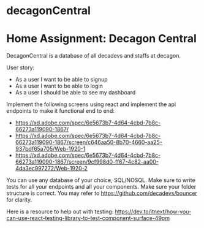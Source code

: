 # decagonCentral
# Home Assignment: Decagon Central
DecagonCentral is a database of all decadevs and staffs at decagon.

User story:
* As a user I want to be able to signup
* As a user I want to be able to login
* As a user I should be able to see my dashboard

Implement the following screens using react and implement the api endpoints to make it functional end to end:

* https://xd.adobe.com/spec/6e5673b7-4d64-4cbd-7b8c-66273a119090-1867/
* https://xd.adobe.com/spec/6e5673b7-4d64-4cbd-7b8c-66273a119090-1867/screen/c646aa50-8b70-4660-aa25-937bdf65a705/Web-1920-1
* https://xd.adobe.com/spec/6e5673b7-4d64-4cbd-7b8c-66273a119090-1867/screen/9cf998d0-ff67-4c82-aa00-4da3ec997272/Web-1920-2


You can use any database of your choice, SQL/NOSQL.
Make sure to write tests for all your endpoints and all your components. Make sure your folder structure is correct. You may refer to https://github.com/decadevs/bouncer for clarity.

Here is a resource to help out with testing:
https://dev.to/itnext/how-you-can-use-react-testing-library-to-test-component-surface-49pm



